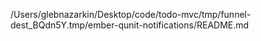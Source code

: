 /Users/glebnazarkin/Desktop/code/todo-mvc/tmp/funnel-dest_BQdn5Y.tmp/ember-qunit-notifications/README.md